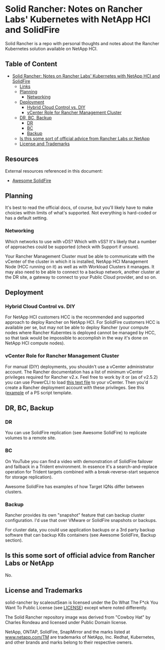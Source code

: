 # Solid Rancher: Notes on Rancher Labs' Kubernetes with NetApp HCI and SolidFire

Solid Rancher is a repo with personal thoughts and notes about the Rancher Kubernetes solution available on NetApp HCI.

## Table of Content

- [Solid Rancher: Notes on Rancher Labs' Kubernetes with NetApp HCI and SolidFire](#solid-rancher-notes-on-rancher-labs-kubernetes-with-netapp-hci-and-solidfire)
  - [Links](#links)
  - [Planning](#planning)
    - [Networking](#networking)
  - [Deployment](#deployment)
    - [Hybrid Cloud Control vs. DIY](#hybrid-cloud-control-vs-diy)
    - [vCenter Role for Rancher Management Cluster](#vcenter-role-for-rancher-management-cluster)
  - [DR, BC, Backup](#dr-bc-backup)
    - [DR](#dr)
    - [BC](#bc)
    - [Backup](#backup)
  - [Is this some sort of official advice from Rancher Labs or NetApp](#is-this-some-sort-of-official-advice-from-rancher-labs-or-netapp)
  - [License and Trademarks](#license-and-trademarks)

## Resources 

External resources referenced in this document:

- [Awesome SolidFire](https://github.com/scaleoutsean/awesome-solidfire)

## Planning

It's best to read the official docs, of course, but you'll likely have to make choicies within limits of what's supported. Not everything is hard-coded or has a default setting.

### Networking

Which networks to use with vDS? Which with vSS? It's likely that a number of approaches could be supported (check with Support if unsure).

Your Rancher Management Cluster must be able to communicate with the vCenter of the cluster in which it is installed, NetApp HCI Management Node (HCC running on it) as well as with Workload Clusters it manages. It may also need to be able to connect to a backup network, another cluster at the DR site, a gateway to connect to your Public Cloud provider, and so on.

## Deployment

### Hybrid Cloud Control vs. DIY

For NetApp HCI customers HCC is the recommended and supported approach to deploy Rancher on NetApp HCI. For SolidFire customers HCC is available per se, but may not be able to deploy Rancher (your compute nodes where Rancher Kuberntes is deployed cannot be managed by HCC, so that task would be impossible to accomplish in the way it's done on NetApp HCI compute nodes).

### vCenter Role for Rancher Management Cluster

For manual (DIY) deployments, you shouldn't use a vCenter administrator account. The Rancher documentation has a list of minimum vCenter privileges required for Rancher v2.x. Feel free to work by it or (as of v2.5.2) you can use PowerCLI to load [this text file](./files/rancher-vcenter-roles-v2.5.2.txt) to your vCenter. Then you'd create a Rancher deployment account with these privileges. See this ([example](https://documentation.commvault.com/commvault/v11_sp19/article?p=115101.htm) of a PS script template.

## DR, BC, Backup

### DR

You can use SolidFire replication (see Awesome SolidFire) to replicate volumes to a remote site.

### BC

On YouTube you can find a video with demonstration of SolidFire failover and failback in a Trident environment. In essence it's a search-and-replace operation for Trident targets combined with a break-reverse-start sequence for storage replication).

Awesome SolidFire has examples of how Target IQNs differ between clusters.

### Backup

Rancher provides its own "snapshot" feature that can backup cluster configuration. I'd use that over VMware or SolidFire snapshots or backups.

For cluster data, you could use application backups or a 3rd party backup software that can backup K8s containers (see Awesome SolidFire, Backup section).

## Is this some sort of official advice from Rancher Labs or NetApp

No.

## License and Trademarks

solid-rancher by scaleoutSean is licensed under the Do What The F\*ck You Want To Public License (see [LICENSE](LICENSE)) except where noted differently.

The Solid Rancher repository image was derived from "Cowboy Hat" by Charles Rondeau and licensed under Public Domain license.

NetApp, ONTAP, SolidFire, SnapMirror and the marks listed at www.netapp.com/TM are trademarks of NetApp, Inc.
Redhat, Kubernetes, and other brands and marks belong to their respective owners.
